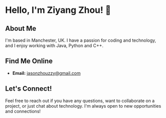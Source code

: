 # Hello, I'm Ziyang Zhou! 👋

## About Me
I'm based in Manchester, UK. I have a passion for coding and technology, and I enjoy working with Java, Python and C++.

## Find Me Online
- **Email:** jasonzhouzzy@gmail.com

## Let's Connect!
Feel free to reach out if you have any questions, want to collaborate on a project, or just chat about technology. I'm always open to new opportunities and connections!
